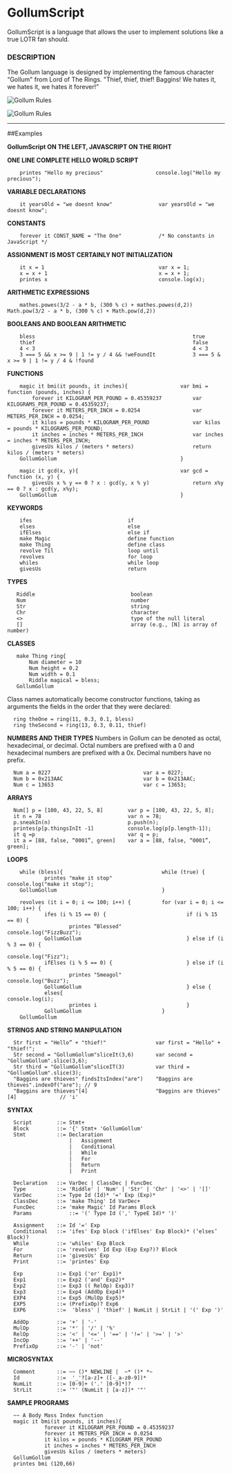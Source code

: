 # GollumScript

GollumScript is a language that allows the user to implement solutions like a true LOTR fan should.
### DESCRIPTION
The Gollum language is designed by implementing the famous character “Gollum" from Lord of The Rings.  "Thief, thief, thief! Baggins! We hates it, we hates it, we hates it forever!”  


![Gollum Rules](http://my.cs.lmu.edu/~aalzaid1/gollum/talklikegollum.png "Gollum Rules")

![Gollum Rules](http://upload.wikimedia.org/wikipedia/en/e/e0/Gollum.PNG "Gollum Rules")


--------------------------------

##Examples      

**GollumScript ON THE LEFT, JAVASCRIPT ON THE RIGHT**

**ONE LINE COMPLETE HELLO WORLD SCRIPT**

        printes "Hello my precious"                 console.log("Hello my precious");

**VARIABLE DECLARATIONS**

        it yearsOld = "we doesnt know"               var yearsOld = "we doesnt know";

**CONSTANTS**

        forever it CONST_NAME = "The One"            /* No constants in JavaScript */
    
**ASSIGNMENT IS MOST CERTAINLY NOT INITIALIZATION**

        it x = 1                                     var x = 1;
        x = x + 1                                    x = x + 1;
        printes x                                    console.log(x);
**ARITHMETIC EXPRESSIONS**

        mathes.powes(3/2 - a * b, (300 % c) + mathes.powes(d,2))   Math.pow(3/2 - a * b, (300 % c) + Math.pow(d,2))


**BOOLEANS AND BOOLEAN ARITHMETIC**

        bless                                                   true
        thief                                                   false
        4 < 3                                                   4 < 3
        3 === 5 && x >= 9 | 1 != y / 4 && !weFoundIt            3 === 5 & x >= 9 | 1 != y / 4 & !found

**FUNCTIONS**

        magic it bmi(it pounds, it inches){                 var bmi = function (pounds, inches) {
            forever it KILOGRAM_PER_POUND = 0.45359237          var KILOGRAMS_PER_POUND = 0.45359237;
            forever it METERS_PER_INCH = 0.0254                 var METERS_PER_INCH = 0.0254;
            it kilos = pounds * KILOGRAM_PER_POUND              var kilos = pounds * KILOGRAMS_PER_POUND;
            it inches = inches * METERS_PER_INCH                var inches = inches * METERS_PER_INCH;
            givesUs kilos / (meters * meters)                   return kilos / (meters * meters)
        GollumGollum                                        }
                                            	    
        magic it gcd(x, y){                                 var gcd = function (x, y) {
            givesUs x % y == 0 ? x : gcd(y, x % y)              return x%y == 0 ? x : gcd(y, x%y); 
        GollumGollum                                        }       
    
**KEYWORDS**

        ifes                               if 
        elses                              else 
        ifElses                            else if 
        make Magic                         define function
        make Thing                         define class
        revolve Til                        loop until
        revolves                           for loop
        whiles                             while loop
        givesUs                            return

**TYPES**

       Riddle                               boolean 
       Num                                  number
       Str                                  string 
       Chr                                  character
       <>                                   type of the null literal
       []                                   array (e.g., [N] is array of number)
       
**CLASSES**

       make Thing ring{
           Num diameter = 10 
           Num height = 0.2
           Num width = 0.1
           Riddle magical = bless;
       GollumGollum
       
Class names automatically become constructor functions, taking as arguments the fields in the order that they were declared:

      ring theOne = ring(11, 0.3, 0.1, bless)
      ring theSecond = ring(13, 0.3, 0.11, thief)

**NUMBERS AND THEIR TYPES**
Numbers in Gollum can be denoted as octal, hexadecimal, or decimal. Octal numbers are prefixed with a 0 and hexadecimal numbers are prefixed with a 0x. Decimal numbers have no prefix.

      Num a = 0227                              var a = 0227;
      Num b = 0x213AAC                          var b = 0x213AAC;
      Num c = 13653                             var c = 13653;
      
**ARRAYS**

      Num[] p = [100, 43, 22, 5, 8]        var p = [100, 43, 22, 5, 8];
      it n = 78                            var n = 78;
      p.sneakIn(n)                         p.push(n);
      printes(p[p.thingsInIt -1]           console.log(p[p.length-1]);
      it q =p                              var q = p;
      it a = [88, false, “0001”, green]    var a = [88, false, “0001”, green]; 

**LOOPS**

        while (bless){                                while (true) {
                printes "make it stop"                         console.log("make it stop");
        GollumGollum                                  }
        
        revolves (it i = 0; i <= 100; i++) {          for (var i = 0; i <= 100; i++) {
                ifes (i % 15 == 0) {	                      if (i % 15 == 0) {
                        printes “Blessed"         		        console.log("FizzBuzz");
                GollumGollum                                  } else if (i % 3 == 0) {
                                                                        console.log("Fizz");
                ifElses (i % 5 == 0) {                        } else if (i % 5 == 0) {
                        printes "Smeagol"                                   console.log("Buzz");
                GollumGollum                                  } else {
                elses{                                                  console.log(i);
                        printes i                             }
                GollumGollum                          }
        GollumGollum
         
**STRINGS AND STRING MANIPULATION**

      Str first = "Hello” + "thief!"                var first = "Hello" + "thief!"; 
      Str second = "GollumGollum"sliceIt(3,6)       var second = "GollumGollum".slice(3,6);
      Str third = "GollumGollum"sliceIT(3)          var third = "GollumGollum".slice(3);
      "Baggins are thieves" findsItsIndex("are")    "Baggins are thieves".indexOf("are"); // 9  
      "Baggins are thieves"[4]                      "Baggins are thieves"[4]              // 'i'

**SYNTAX**

      Script  		::= Stmt+
      Block   		::= '{' Stmt+ 'GollumGollum'
      Stmt    		::= Declaration
                        |   Assignment
                        |   Conditional
                        |   While
                        |   For
                        |   Return
                        |   Print
                        
      Declaration 	::= VarDec | ClassDec | FuncDec              
      Type	        ::= 'Riddle' | 'Num' | 'Str' | 'Chr' | '<>' | '[]'
      VarDec      	::= Type Id (Id)* '=' Exp (Exp)*
      ClassDec    	::= 'make Thing' Id VarDec+
      FuncDec     	::= 'make Magic' Id Params Block
      Params            ::= '(' Type Id (',' TypeE Id)* ')'
      
      Assignment  	::= Id '=' Exp
      Conditional 	::= 'ifes' Exp block ('ifElses' Exp Block)* (‘elses’ Block)?
      While       	::= 'whiles' Exp Block
      For         	::= 'revolves' Id Exp (Exp Exp?)? Block
      Return      	::= 'givesUs' Exp
      Print       	::= 'printes' Exp
      
      Exp   		::= Exp1 ('or' Exp1)*
      Exp1  		::= Exp2 ('and' Exp2)*
      Exp2  		::= Exp3 (( RelOp) Exp3)?
      Exp3  		::= Exp4 (AddOp Exp4)*
      EXP4          ::= Exp5 (MulOp Exp5)*
      EXP5          ::= (PrefixOp)? Exp6
      EXP6          ::=  'bless' | 'thief' | NumLit | StrLit | '(' Exp ')'
      
      AddOp         ::= '+' | '-'
      MulOp         ::= '*' | '/' | '%'
      RelOp         ::= '<' | '<=' | '==' | '!=' | '>=' | '>'
      IncOp         ::= '++' | '--'
      PrefixOp      ::= '-' | 'not'
      
      
**MICROSYNTAX**

      Comment		::= ~~ ()* NEWLINE |  ~* ()* *~
      Id     		::=  '_'?[a-z]+ ([-_a-z0-9])*
      NumLit 		::= [0-9]+ ('.' [0-9]*)?
      StrLit 		::= '"' (NumLit | [a-z])* '"'

**SAMPLE PROGRAMS**

      ~~ A Body Mass Index function
      magic it bmi(it pounds, it inches){
                forever it KILOGRAM_PER_POUND = 0.45359237
                forever it METERS_PER_INCH = 0.0254
                it kilos = pounds * KILOGRAM_PER_POUND
                it inches = inches * METERS_PER_INCH
                givesUs kilos / (meters * meters)
      GollumGollum
      printes bmi (120,66)

    
